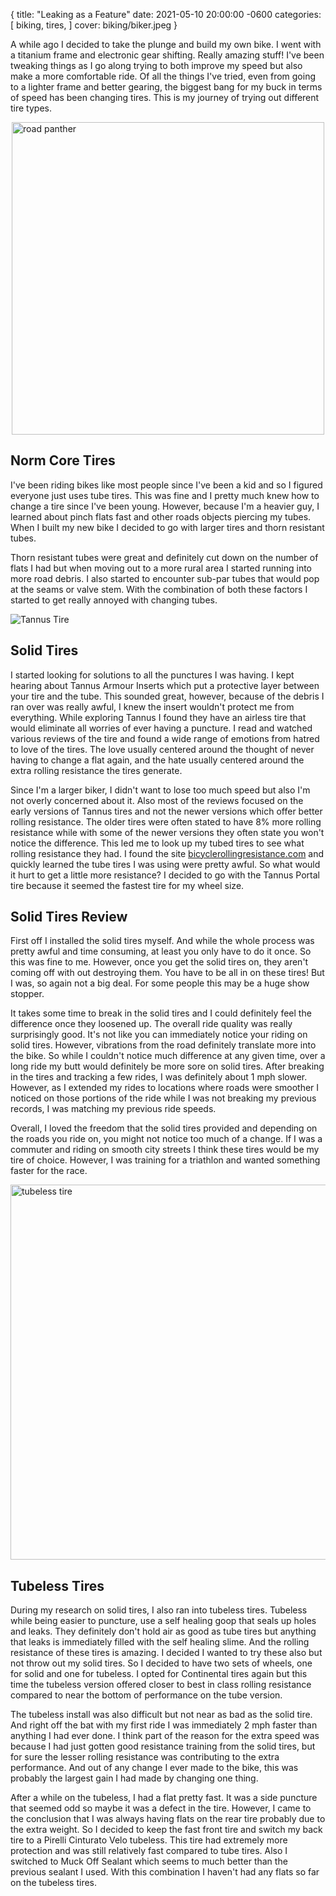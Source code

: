 {
  title: "Leaking as a Feature"
  date: 2021-05-10 20:00:00 -0600
  categories: [
    biking,
    tires,
  ]
  cover: biking/biker.jpeg
}

A while ago I decided to take the plunge and build my own bike. I went with a titanium frame and electronic gear shifting. Really amazing stuff! I've been tweaking things as I go along trying to both improve my speed but also make a more comfortable ride. Of all the things I've tried, even from going to a lighter frame and better gearing, the biggest bang for my buck in terms of speed has been changing tires. This is my journey of trying out different tire types.

<img alt="road panther" src="/biking/road-panther.jpeg" style="display: block; margin: 0 auto; width: 500px;">

## Norm Core Tires

I've been riding bikes like most people since I've been a kid and so I figured everyone just uses tube tires. This was fine and I pretty much knew how to change a tire since I've been young. However, because I'm a heavier guy, I learned about pinch flats fast and other roads objects piercing my tubes. When I built my new bike I decided to go with larger tires and thorn resistant tubes.

Thorn resistant tubes were great and definitely cut down on the number of flats I had but when moving out to a more rural area I started running into more road debris. I also started to encounter sub-par tubes that would pop at the seams or valve stem. With the combination of both these factors I started to get really annoyed with changing tubes.

<img alt="Tannus Tire" src="/biking/tannus.jpeg" style="display: block; margin: 0 auto;">

## Solid Tires

I started looking for solutions to all the punctures I was having. I kept hearing about Tannus Armour Inserts which put a protective layer between your tire and the tube. This sounded great, however, because of the debris I ran over was really awful, I knew the insert wouldn't protect me from everything.
While exploring Tannus I found they have an airless tire that would eliminate all worries of ever having a puncture. I read and watched various reviews of the tire and found a wide range of emotions from hatred to love of the tires. The love usually centered around the thought of never having to change a flat again, and the hate usually centered around the extra rolling resistance the tires generate.

Since I'm a larger biker, I didn't want to lose too much speed but also I'm not overly concerned about it. Also most of the reviews focused on the early versions of Tannus tires and not the newer versions which offer better rolling resistance. The older tires were often stated to have 8% more rolling resistance while with some of the newer versions they often state you won't notice the difference. This led me to look up my tubed tires to see what rolling resistance they had. I found the site [bicyclerollingresistance.com](https://www.bicyclerollingresistance.com/) and quickly learned the tube tires I was using were pretty awful. So what would it hurt to get a little more resistance? I decided to go with the Tannus Portal tire because it seemed the fastest tire for my wheel size.

## Solid Tires Review

First off I installed the solid tires myself. And while the whole process was pretty awful and time consuming, at least you only have to do it once. So this was fine to me. However, once you get the solid tires on, they aren't coming off with out destroying them. You have to be all in on these tires! But I was, so again not a big deal. For some people this may be a huge show stopper.

It takes some time to break in the solid tires and I could definitely feel the difference once they loosened up. The overall ride quality was really surprisingly good. It's not like you can immediately notice your riding on solid tires. However, vibrations from the road definitely translate more into the bike. So while I couldn't notice much difference at any given time, over a long ride my butt would definitely be more sore on solid tires. After breaking in the tires and tracking a few rides, I was definitely about 1 mph slower. However, as I extended my rides to locations where roads were smoother I noticed on those portions of the ride while I was not breaking my previous records, I was matching my previous ride speeds.

Overall, I loved the freedom that the solid tires provided and depending on the roads you ride on, you might not notice too much of a change. If I was a commuter and riding on smooth city streets I think these tires would be my tire of choice. However, I was training for a triathlon and wanted something faster for the race.

<img alt="tubeless tire" src="/biking/tubeless.jpeg" style="display: block; margin: 0 auto; width: 600px;">

## Tubeless Tires

During my research on solid tires, I also ran into tubeless tires. Tubeless while being easier to puncture, use a self healing goop that seals up holes and leaks. They definitely don't hold air as good as tube tires but anything that leaks is immediately filled with the self healing slime. And the rolling resistance of these tires is amazing. I decided I wanted to try these also but not throw out my solid tires. So I decided to have two sets of wheels, one for solid and one for tubeless. I opted for Continental tires again but this time the tubeless version offered closer to best in class rolling resistance compared to near the bottom of performance on the tube version.

The tubeless install was also difficult but not near as bad as the solid tire. And right off the bat with my first ride I was immediately 2 mph faster than anything I had ever done. I think part of the reason for the extra speed was because I had just gotten good resistance training from the solid tires, but for sure the lesser rolling resistance was contributing to the extra performance.  And out of any change I ever made to the bike, this was probably the largest gain I had made by changing one thing.

After a while on the tubeless, I had a flat pretty fast. It was a side puncture that seemed odd so maybe it was a defect in the tire. However, I came to the conclusion that I was always having flats on the rear tire probably due to the extra weight. So I decided to keep the fast front tire and switch my back tire to a Pirelli Cinturato Velo tubeless. This tire had extremely more protection and was still relatively fast compared to tube tires. Also I switched to Muck Off Sealant which seems to much better than the previous sealant I used. With this combination I haven't had any flats so far on the tubeless tires.
